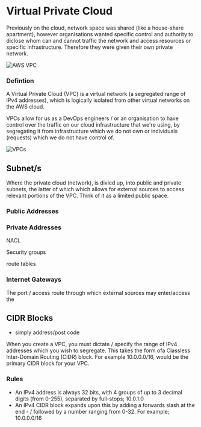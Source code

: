 # Virtual Private Cloud

Previously on the cloud, network space was shared (like a house-share apartment), however organisations wanted specific control and authority to diclose whom can and cannot traffic the network and access resources or specific infrastructure. Therefore they were given their own private network.

![AWS VPC](https://user-images.githubusercontent.com/47668244/187456426-f82a9d08-414d-468c-9678-450d80f78101.png)

### Defintion

A Virtual Private Cloud (VPC) is a virtual network (a segregated range of IPv4 addresses), which is logically isolated from other virtual networks on the AWS cloud.

VPCs allow for us as a DevOps engineers / or an organisation to have control over the traffic on our cloud infrastructure that we're using, by segregating it from infrastructure which we do not own or individuals (requests) which we do not have control of.

![VPCs](https://user-images.githubusercontent.com/47668244/187456485-d0e39b3f-7efa-40b1-9b43-0d6dacab90d2.png)

## Subnet/s

Where the private cloud (network), is divied up, into public and private subnets, the latter of which which allows for external sources to access relevant portions of the VPC. Think of it as a limited public space.

### Public Addresses

### Private Addresses


NACL

Security groups

route tables

### Internet Gateways

The port / access route through which external sources may enter/access the 


## CIDR Blocks 

- simply address/post code

When you create a VPC, you must dictate / specify the range of IPv4 addresses which you wish to segregate. This takes the form ofa Classless Inter-Domain Routing (CIDR) block. For example 10.0.0.0/16, would be the primary CIDR block for your VPC.

### Rules

- An IPv4 address is always 32 bits, with 4 groups of up to 3 decimal digits (from 0-255), separated by full-stops; 10.0.1.0
- An IPv4 CIDR block expands upon this by adding a forwards slash at the end - / followed by a number ranging from 0-32. For example; 10.0.0.0/16
